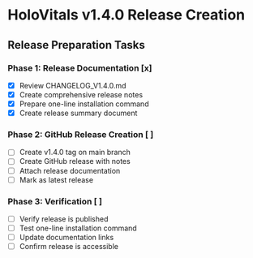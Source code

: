 # HoloVitals v1.4.0 Release Creation

## Release Preparation Tasks

### Phase 1: Release Documentation [x]
- [x] Review CHANGELOG_V1.4.0.md
- [x] Create comprehensive release notes
- [x] Prepare one-line installation command
- [x] Create release summary document

### Phase 2: GitHub Release Creation [ ]
- [ ] Create v1.4.0 tag on main branch
- [ ] Create GitHub release with notes
- [ ] Attach release documentation
- [ ] Mark as latest release

### Phase 3: Verification [ ]
- [ ] Verify release is published
- [ ] Test one-line installation command
- [ ] Update documentation links
- [ ] Confirm release is accessible